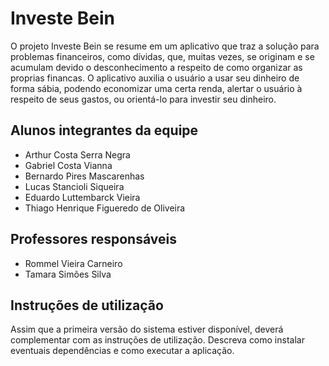 # Investe Bein

O projeto Investe Bein se resume em um aplicativo que traz a solução para problemas financeiros, como dívidas, que, muitas vezes, se originam e se acumulam devido o desconhecimento a respeito de como organizar as proprias financas. O aplicativo auxilia o usuário a usar seu dinheiro de forma sábia, podendo economizar uma certa renda, alertar o usuário à respeito de seus gastos, ou orientá-lo para investir seu dinheiro.

## Alunos integrantes da equipe

* Arthur Costa Serra Negra
* Gabriel Costa Vianna
* Bernardo Pires Mascarenhas
* Lucas Stancioli Siqueira
* Eduardo Luttembarck Vieira
* Thiago Henrique Figueredo de Oliveira

## Professores responsáveis

* Rommel Vieira Carneiro
* Tamara Simões Silva

## Instruções de utilização

Assim que a primeira versão do sistema estiver disponível, deverá complementar com as instruções de utilização. Descreva como instalar eventuais dependências e como executar a aplicação.
